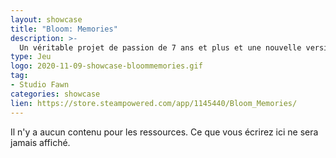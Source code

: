 ```yaml
---
layout: showcase
title: "Bloom: Memories"
description: >-
  Un véritable projet de passion de 7 ans et plus et une nouvelle version rafraîchissante de l'aventure action / RPG. Tuer était facultatif et les créatures agissent selon des désirs réalistes. 
type: Jeu
logo: 2020-11-09-showcase-bloommemories.gif
tag:
- Studio Fawn 
categories: showcase
lien: https://store.steampowered.com/app/1145440/Bloom_Memories/
---
```


Il n'y a aucun contenu pour les ressources.
Ce que vous écrirez ici ne sera jamais affiché.
